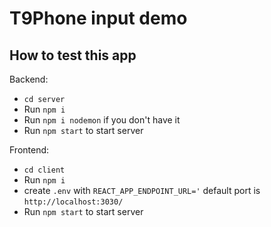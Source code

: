 # T9Phone input demo

## How to test this app
Backend:
- `cd server`
- Run ` npm i `
- Run `npm i nodemon` if you don't have it
- Run ` npm start ` to start server

Frontend:
- `cd client`
- Run ` npm i `
- create `.env` with `REACT_APP_ENDPOINT_URL='` default port is `http://localhost:3030/`
- Run ` npm start ` to start server
